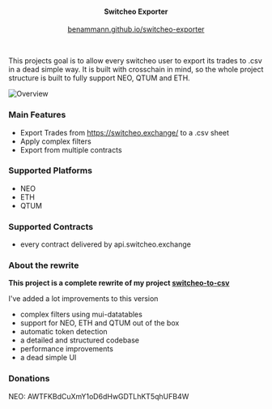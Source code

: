 

<div style="width: 100%" align="center">
 <h4>Switcheo Exporter</h4> <p> <a href="https://benammann.github.io/switcheo-exporter" target="_blank">benammann.github.io/switcheo-exporter</a></p> <br /></div>

This projects goal is to allow every switcheo user to export its trades to .csv in a dead simple way. It is built with crosschain in mind, so the whole project structure is built to fully support NEO, QTUM and ETH.

![Overview
](docs/overview.png)


### Main Features
* Export Trades from https://switcheo.exchange/ to a .csv sheet
* Apply complex filters
* Export from multiple contracts

### Supported Platforms
* NEO
* ETH
* QTUM

### Supported Contracts
* every contract delivered by api.switcheo.exchange

### About the rewrite

**This project is a complete rewrite of my project [switcheo-to-csv](https://github.com/benammann/switcheo-to-csv)**

I've added a lot improvements to this version

* complex filters using mui-datatables
* support for NEO, ETH and QTUM out of the box
* automatic token detection
* a detailed and structured codebase
* performance improvements
* a dead simple UI

### Donations
NEO: AWTFKBdCuXmY1oD6dHwGDTLhKT5qhUFB4W
